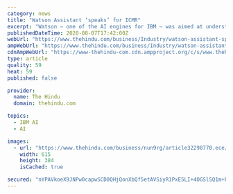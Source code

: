 ```yaml
---
category: news
title: "Watson Assistant ‘speaks’ for ICMR"
excerpt: "Watson – one of the AI engines for IBM – was aimed at understanding human speech, make sense out of it, gain an understanding of the intent behind it, and then come up with a response that ..."
publishedDateTime: 2020-08-07T17:42:00Z
webUrl: "https://www.thehindu.com/business/Industry/watson-assistant-speaks-for-icmr/article32298771.ece"
ampWebUrl: "https://www.thehindu.com/business/Industry/watson-assistant-speaks-for-icmr/article32298771.ece/amp/"
cdnAmpWebUrl: "https://www-thehindu-com.cdn.ampproject.org/c/s/www.thehindu.com/business/Industry/watson-assistant-speaks-for-icmr/article32298771.ece/amp/"
type: article
quality: 59
heat: 59
published: false

provider:
  name: The Hindu
  domain: thehindu.com

topics:
  - IBM AI
  - AI

images:
  - url: "https://www.thehindu.com/business/nun9rg/article32298770.ece/ALTERNATES/LANDSCAPE_615/th08BUSubram-Natarajan"
    width: 615
    height: 384
    isCached: true

secured: "nYPAVkoeX9JNPw0capwSCD0QHjQonXbQf5etAVSiyR1PxE5LI+4OGSlSQ1m+FwuFBsRWUZl8sFKp1V/rdt+lvjK3+1AW2F6NJ1GyDsTnxCTAh3vD8LlILV7QD3mynt/fLetXTFTfMFZ4dObf5QSlabSHPeExH02ZsbFEkdtSuveJxDB7zrH+iH45I+reWDhmDhZk13iKiOVqH3sFoTZJGUaexVOV7yPf6UZVCV82QGhDSXBOUNrKq7A4SI4+Nwq/dJyhT453ouaoHoyHQwF5mlkf7tTLlzCubRvjp02Qq8fjHvYh0HeWVohKo3WJVPX5Vm6tPt0JzJusHRY+88BYlg==;DPa6XeEcO9s9P2t4vVax6Q=="
---
```


